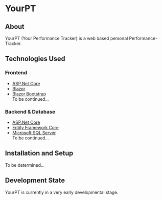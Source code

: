 # YourPT
###

## About
YourPT (Your Performance Tracker) is a web based personal Performance-Tracker.

## Technologies Used
### Frontend
- [ASP.Net Core](https://dotnet.microsoft.com/en-us/apps/aspnet)
- [Blazor](https://dotnet.microsoft.com/en-us/apps/aspnet/web-apps/blazor)
- [Blazor Bootstrap](https://demos.blazorbootstrap.com/) <br>
To be continued...

### Backend & Database
- [ASP.Net Core](https://dotnet.microsoft.com/en-us/apps/aspnet)
- [Entity Framework Core](https://learn.microsoft.com/de-de/ef/core/)
- [Microsoft SQL Server](https://learn.microsoft.com/en-us/sql/?view=sql-server-ver16) <br>
To be continued...

<!-- ### Database 
- [Microsoft SQL Server](https://learn.microsoft.com/en-us/sql/?view=sql-server-ver16) -->

## Installation and Setup
To be determined...

## Development State
YourPT is currently in a very early developmental stage. <br>